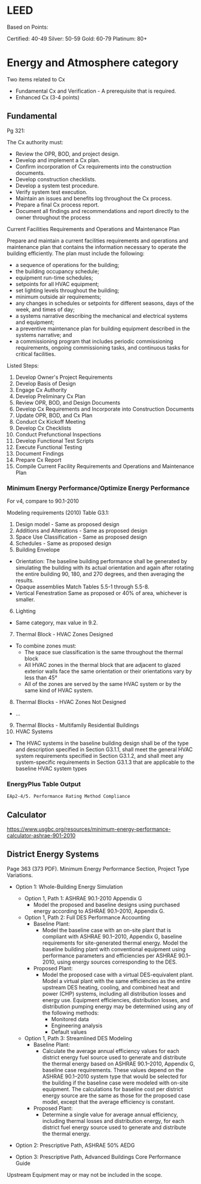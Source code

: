 # LEED

Based on Points:

Certified: 40-49
Silver: 50-59
Gold: 60-79
Platinum: 80+

# Energy and Atmosphere category

Two items related to Cx

- Fundamental Cx and Verification - A prerequisite that is required.
- Enhanced Cx (3-4 points)

## Fundamental

Pg 321:

The Cx authority must:
- Review the OPR, BOD, and project design.
- Develop and implement a Cx plan.
- Confirm incorporation of Cx requirements into the construction documents.
- Develop construction checklists.
- Develop a system test procedure.
- Verify system test execution.
- Maintain an issues and benefits log throughout the Cx process.
- Prepare a final Cx process report.
- Document all findings and recommendations and report directly to the owner throughout the process

Current Facilities Requirements and Operations and Maintenance Plan

Prepare and maintain a current facilities requirements and operations and maintenance plan that contains the
information necessary to operate the building efficiently. The plan must include the following:
- a sequence of operations for the building;
- the building occupancy schedule;
- equipment run-time schedules;
- setpoints for all HVAC equipment;
- set lighting levels throughout the building;
- minimum outside air requirements;
- any changes in schedules or setpoints for different seasons, days of the week, and times of day;
- a systems narrative describing the mechanical and electrical systems and equipment;
- a preventive maintenance plan for building equipment described in the systems narrative; and
- a commissioning program that includes periodic commissioning requirements, ongoing commissioning tasks, and continuous tasks for critical facilities.

Listed Steps:

1.  Develop Owner's Project Requirements
2.  Develop Basis of Design
3.  Engage Cx Authority
4.  Develop Preliminary Cx Plan
5.  Review OPR, BOD, and Design Documents
6.  Develop Cx Requirements and Incorporate into Construction Documents
7.  Update OPR, BOD, and Cx Plan
8.  Conduct Cx Kickoff Meeting
9.  Develop Cx Checklists
10. Conduct Prefunctional Inspections
11. Develop Functional Test Scripts
12. Execute Functional Testing
13. Document Findings
14. Prepare Cx Report
15. Compile Current Facility Requirements and Operations and Maintenance Plan


### Minimum Energy Performance/Optimize Energy Performance


For v4, compare to 90.1-2010


Modeling requirements (2010) Table G3.1:

1. Design model - Same as proposed design
2. Additions and Alterations - Same as proposed design
3. Space Use Classification - Same as proposed design
4. Schedules - Same as proposed design
5. Building Envelope
  - Orientation:
    The baseline building performance shall be generated by simulating the building with its actual orientation
    and again after rotating the entire building 90, 180, and 270 degrees, and then averaging the results.
  - Opaque assemblies
    Match Tables 5.5-1 through 5.5-8.
  - Vertical Fenestration
    Same as proposed or 40% of area, whichever is smaller.
6. Lighting
  - Same category, max value in 9.2.
7. Thermal Block - HVAC Zones Designed
  - To combine zones must:
    - The space sue classification is the same throughout the thermal block
    - All HVAC zones in the thermal block that are adjacent to glazed exterior walls face the same orientation or their orientations vary by less than 45°
    - All of the zones are served by the same HVAC system or by the same kind of HVAC system.
8. Thermal Blocks - HVAC Zones Not Designed
  - ...
9. Thermal Blocks - Multifamily Residential Buildings
10. HVAC Systems
  - The HVAC systems in the baseline building design shall be of the type and description specified in Section G3.1.1,
    shall meet the  general HVAC system requirements specified in Section G3.1.2,
    and shall meet any system-specific requirements in Section G3.1.3 that are applicable to the baseline HVAC system types



### EnergyPlus Table Output

`EAp2-4/5. Performance Rating Method Compliance`

## Calculator

<https://www.usgbc.org/resources/minimum-energy-performance-calculator-ashrae-901-2010>

## District Energy Systems

Page 363 (373 PDF). Minimum Energy Performance Section, Project Type Variations.

- Option 1: Whole-Building Energy Simulation
    - Option 1, Path 1: ASHRAE 90.1-2010 Appendix G
        - Model the proposed and baseline designs using purchased energy according to ASHRAE 90.1–2010, Appendix G.
    - Option 1, Path 2: Full DES Performance Accounting
        - Baseline Plant:
            - Model the baseline case with an on-site plant that is compliant with ASHRAE 90.1–2010, Appendix G, baseline requirements for site-generated thermal energy.
            Model the baseline building plant with conventional equipment using performance parameters and efficiencies per ASHRAE 90.1–2010,
            using energy sources corresponding to the DES.
        - Proposed Plant:
            - Model the proposed case with a virtual DES-equivalent plant.
              Model a virtual plant with the same efficiencies as the entire upstream DES heating, cooling, and combined heat and power (CHP) systems,
              including all distribution losses and energy use.
              Equipment efficiencies, distribution losses, and distribution pumping energy may be determined using any of the following methods:
                - Monitored data
                - Engineering analysis
                - Default values
    - Option 1, Path 3: Streamlined DES Modeling
        - Baseline Plant:
            - Calculate the average annual efficiency values for each district energy fuel source used to generate and distribute the thermal energy based on ASHRAE 90.1–2010,
              Appendix G, baseline case requirements.
              These values depend on the ASHRAE 90.1–2010 system type that would be selected for the building if the baseline case
              were modeled with on-site equipment.
              The calculations for baseline cost per district energy source are the same as those for the proposed case model,
              except that the average efficiency is constant.
        - Proposed Plant:
            - Determine a single value for average annual efficiency, including thermal losses and distribution energy,
              for each district fuel energy source used to generate and distribute the thermal energy.

- Option 2: Prescriptive Path, ASHRAE 50% AEDG
- Option 3: Prescriptive Path, Advanced Buildings Core Performance Guide

Upstream Equipment may or may not be included in the scope.
